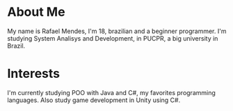 # About Me
My name is Rafael Mendes, I'm 18, brazilian and a beginner programmer. I'm studying System Analisys and Development, in PUCPR, a big university in Brazil.
# Interests
I'm currently studying POO with Java and C#, my favorites programming languages. Also study game development in Unity using C#.
